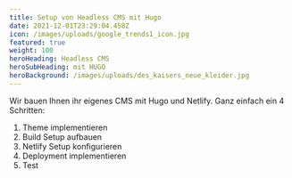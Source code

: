 ```yaml
---
title: Setup von Headless CMS mit Hugo
date: 2021-12-01T23:29:04.458Z
icon: /images/uploads/google_trends1_icon.jpg
featured: true
weight: 100
heroHeading: Headless CMS
heroSubHeading: mit HUGO
heroBackground: /images/uploads/des_kaisers_neue_kleider.jpg
---
```

Wir bauen Ihnen ihr eigenes CMS mit Hugo und Netlify. Ganz einfach ein 4 Schritten:

1. Theme implementieren
2. Build Setup aufbauen
3. Netlify Setup konfigurieren
4. Deployment implementieren
5. Test